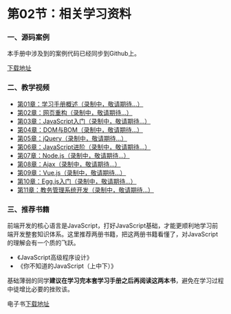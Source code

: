 # 第02节：相关学习资料

### 一、源码案例

本手册中涉及到的案例代码已经同步到Github上。

[下载地址](https://github.com/xiaozhoulee/xiaozhou-examples)

### 二、教学视频

* [第01章：学习手册概述（录制中，敬请期待...）]()
* [第02章：网页重构（录制中，敬请期待...）]()
* [第03章：JavaScript入门（录制中，敬请期待...）]()
* [第04章：DOM与BOM（录制中，敬请期待...）]()
* [第05章：jQuery（录制中，敬请期待...）]()
* [第06章：JavaScript进阶（录制中，敬请期待...）]()
* [第07章：Node.js（录制中，敬请期待...）]()
* [第08章：Ajax（录制中，敬请期待...）]()
* [第09章：Vue.js（录制中，敬请期待...）]()
* [第10章：Egg.js入门（录制中，敬请期待...）]()
* [第11章：教务管理系统开发（录制中，敬请期待...）]()

### 三、推荐书籍

前端开发的核心语言是JavaScript，打好JavaScript基础，才能更顺利地学习前端开发整套知识体系。这里推荐两册书籍，把这两册书籍看懂了，对JavaScript的理解会有一个质的飞跃。

* 《JavaScript高级程序设计》
* 《你不知道的JavaScript（上中下）》

基础薄弱的同学**建议在学习完本套学习手册之后再阅读这两本书**，避免在学习过程中徒增比必要的挫败该。

电子书[下载地址]()